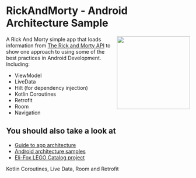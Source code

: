 # RickAndMorty - Android Architecture Sample

<img align="right" src="https://github.com/sberoch/RickAndMorty-AndroidArchitectureSample/raw/master/assets/characters.jpg" width="200">

A Rick And Morty simple app that loads information from [The Rick and Morty API](https://rickandmortyapi.com/) to show one approach to using some of the best practices in Android Development. Including:  
 * ViewModel
 * LiveData
 * Hilt (for dependency injection)
 * Kotlin Coroutines
 * Retrofit
 * Room
 * Navigation
 
 ## You should also take a look at
 * [Guide to app architecture](https://developer.android.com/jetpack/guide)
 * [Android architecture samples](https://github.com/android/architecture-samples)
 * [Eli-Fox LEGO Catalog project](https://proandroiddev.com/android-architecture-starring-kotlin-coroutines-jetpack-mvvm-room-paging-retrofit-and-dagger-7749b2bae5f7)

 Kotlin Coroutines, Live Data, Room and Retrofit 
